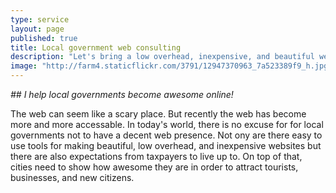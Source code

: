 ```yaml
---
type: service
layout: page
published: true
title: Local government web consulting
description: "Let's bring a low overhead, inexpensive, and beautiful web presence to your community."
image: "http://farm4.staticflickr.com/3791/12947370963_7a523389f9_h.jpg"
---
```


_## I help local governments become awesome online!_

The web can seem like a scary place. But recently the web has become more and more accessable. In today's world, there is no excuse for for local governments not to have a decent web presence. Not ony are there easy to use tools for making beautiful, low overhead, and inexpensive websites but there are also expectations from taxpayers to live up to. On top of that, cities need to show how awesome they are in order to attract tourists, businesses, and new citizens.